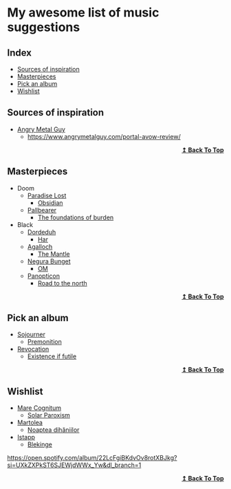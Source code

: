 # My awesome list of music suggestions

## Index
<ul>
<li><a href="#sources-of-inspiration">Sources of inspiration</a></li>
<li><a href="#masterpieces">Masterpieces</a></li>
<li><a href="#pick-an-album">Pick an album</a></li>
<li><a href="#wishlist">Wishlist</a></li>
</ul>



## Sources of inspiration
- [Angry Metal Guy](https://www.angrymetalguy.com/)
  - https://www.angrymetalguy.com/portal-avow-review/ 

<div align="right">
  <b><a href="#index">↥ Back To Top</a></b>
</div>


## Masterpieces
- Doom
  - [Paradise Lost](https://open.spotify.com/artist/0gIo6kGl4KsCeIbqtZVHYp?si=RjUWjTsBRsu6cVk9AlRgbw&dl_branch=1) 
    - [Obsidian](https://open.spotify.com/album/1ameBtOmrJFgiNXx8W7OLx?si=hQOOVQNXSESeb2xhLNJj9w&dl_branch=1)
  - [Pallbearer](https://open.spotify.com/artist/2yeEmsTQMNHBlS5dhWtuD1?si=jcVXW4dtQyiHEMiojVUQEA&dl_branch=1)
    - [The foundations of burden](https://open.spotify.com/album/5hcHyM3KYY97gUZzfRlNZb?si=rRMZfpDpT82CF6FCLzOjXw&dl_branch=1) 
- Black
  - [Dordeduh](https://open.spotify.com/artist/052X0cOZM6KscHPcJwsPh0?si=c2c2f401b0864bc2)
    - [Har](https://open.spotify.com/album/0fT2m5HyZbZAZ384kElBbp?si=c1ec9ea089b94e79) 
  - [Agalloch](https://open.spotify.com/artist/3Meu28o8P5z9Zjm6NTGihT?si=1bce99d72a8d4979)
    - [The Mantle](https://open.spotify.com/album/2lx6oEjQ9CxIYDZP6EkcaL?si=mci2OxJgQ5GPAK27jOl8Vg&dl_branch=1) 
  - [Negura Bunget](https://open.spotify.com/artist/6wLgoPmccgFkKpjPYvJqtM?si=vkwosNXLRZ2zbYwl2JPBXg&dl_branch=1)
    - [OM](https://open.spotify.com/album/06bqLEGmA8E74HdcKxWlbh?si=tcM3qTtgSnC7ze49yqJnCg&dl_branch=1) 
  - [Panopticon](https://open.spotify.com/artist/2Mz5qpR3WxbcBwZBsmraWE?si=e2ed6bfb9d1348df)
    - [Road to the north](https://open.spotify.com/album/3Wj3kaoFezsJQrPAkgi4a6?si=aMjMFKLHQs2Fn6r2k7Bfiw&dl_branch=1) 

<div align="right">
  <b><a href="#index">↥ Back To Top</a></b>
</div>

## Pick an album
- [Sojourner](https://open.spotify.com/artist/0XFkf3NSP76nB7zhzPdM9X?si=fVZfzuWPQpib3KEwpPbr8A&dl_branch=1) 
  - [Premonition](https://open.spotify.com/album/1gQVGrM3icLDTMJm5x9f8V?si=KmGj8AnoSLCtzqxhCm6pew&dl_branch=1)
- [Revocation](https://open.spotify.com/artist/4I9kzJ3Ew3qPoN66UPJUl3?si=2576de73fd144cc1)
  - [Existence if futile](https://open.spotify.com/album/4u8vK40p0HuNgdtCZzfSDk?si=c475aeb5fa3f4c7f)


<div align="right">
  <b><a href="#index">↥ Back To Top</a></b>
</div>

## Wishlist
- [Mare Cognitum](https://open.spotify.com/artist/6hk43KSfwt4aYNH5N4qKcO?si=qihcbxzcSNuSSnbPdmHpHQ&dl_branch=1) 
  - [Solar Paroxism](https://open.spotify.com/album/5w0u922qWYRWXN6WPoqy9Y?si=s_JAH9N4TgGbRUMdvs8y4g&dl_branch=1)
- [Martolea](https://open.spotify.com/artist/1Vzz2uyBtws42M4p4Sl4Db?si=9_xO8SQeRdSytGFbwdn-5A&dl_branch=1)
  - [Noaptea dihăniilor](https://open.spotify.com/album/2Vc51wtFcYV1AjIHeedJfQ?si=xkhOkBJSRaGxblByAsnr0g&dl_branch=1)   
- [Istapp](https://open.spotify.com/artist/6jiRPDlSiIzrd8dzFs2yzM?si=S_wEmsNJQJ-1iySZpQhsMw&dl_branch=1)
  - [Blekinge](https://open.spotify.com/album/02oYVOLrnGRch0kBm0FsFs?si=3UDDfy9STX--EnXs1EV9aw&dl_branch=1)


https://open.spotify.com/album/22LcFgiBKdvOv8rotXBJkg?si=UXkZXPkST6SJEWjdWWx_Yw&dl_branch=1

<div align="right">
  <b><a href="#index">↥ Back To Top</a></b>
</div>
